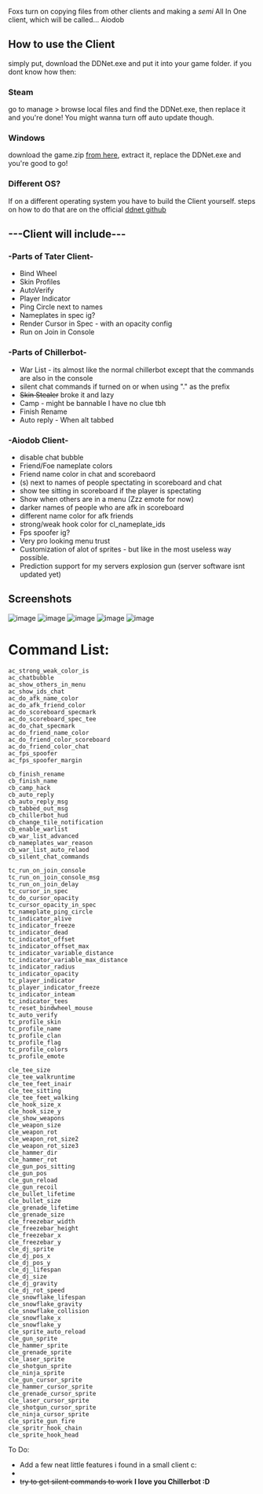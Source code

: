 Foxs turn on copying files from other clients and making a *semi* All In One client, which will be called... Aiodob




## How to use the Client

simply put, download the DDNet.exe and put it into your game folder. if you dont know how then:

### Steam
go to manage > browse local files and find the DDNet.exe, then replace it and you're done! You might wanna turn off auto update though.
### Windows
download the game.zip [from here](https://ddnet.org/), extract it, replace the DDNet.exe and you're good to go!
### Different OS?
If on a different operating system you have to build the Client yourself.
steps on how to do that are on the official [ddnet github](https://github.com/ddnet/ddnet/)

## ---Client will include---

### -Parts of Tater Client-
- Bind Wheel
- Skin Profiles
- AutoVerify
- Player Indicator
- Ping Circle next to names
- Nameplates in spec ig?
- Render Cursor in Spec - with an opacity config
- Run on Join in Console

### -Parts of Chillerbot-
- War List - its almost like the normal chillerbot except that the commands are also in the console
- silent chat commands if turned on or when using "." as the prefix
- ~~Skin Stealer~~ broke it and lazy
- Camp - might be bannable I have no clue tbh
- Finish Rename
- Auto reply - When alt tabbed

### -Aiodob Client-
- disable chat bubble
- Friend/Foe nameplate colors
- Friend name color in chat and scorebaord
- (s) next to names of people spectating in scoreboard and chat
- show tee sitting in scoreboard if the player is spectating
- Show when others are in a menu (Zzz emote for now)
- darker names of people who are afk in scoreboard
- different name color for afk friends
- strong/weak hook color for cl_nameplate_ids
- Fps spoofer ig?
- Very pro looking menu trust
- Customization of alot of sprites - but like in the most useless way possible.
- Prediction support for my servers explosion gun (server software isnt updated yet)


## Screenshots

![image](https://github.com/user-attachments/assets/b60876a7-16e8-4146-ae98-62cff353736a)
![image](https://github.com/user-attachments/assets/a48c68f6-8c62-4ad1-9bf9-61fa16bd16ea)
![image](https://github.com/user-attachments/assets/45a99201-0a8b-4313-b94e-e4feb47d6df9)
![image](https://github.com/user-attachments/assets/0f70064f-56d8-42a5-ab08-64cb9dafa952)
![image](https://github.com/user-attachments/assets/f5e768d0-1042-4ca9-91d3-6355e0c8c0fe)






# Command List:
```
ac_strong_weak_color_is
ac_chatbubble
ac_show_others_in_menu
ac_show_ids_chat
ac_do_afk_name_color
ac_do_afk_friend_color
ac_do_scoreboard_specmark
ac_do_scoreboard_spec_tee
ac_do_chat_specmark
ac_do_friend_name_color
ac_do_friend_color_scoreboard
ac_do_friend_color_chat
ac_fps_spoofer
ac_fps_spoofer_margin

cb_finish_rename
cb_finish_name
cb_camp_hack
cb_auto_reply
cb_auto_reply_msg
cb_tabbed_out_msg
cb_chillerbot_hud
cb_change_tile_notification
cb_enable_warlist
cb_war_list_advanced
cb_nameplates_war_reason
cb_war_list_auto_relaod
cb_silent_chat_commands

tc_run_on_join_console
tc_run_on_join_console_msg
tc_run_on_join_delay
tc_cursor_in_spec
tc_do_cursor_opacity
tc_cursor_opacity_in_spec
tc_nameplate_ping_circle
tc_indicator_alive
tc_indicator_freeze
tc_indicator_dead
tc_indicatot_offset
tc_indicator_offset_max
tc_indicator_variable_distance
tc_indicator_variable_max_distance
tc_indicator_radius
tc_indicator_opacity
tc_player_indicator
tc_player_indicator_freeze
tc_indicator_inteam
tc_indicator_tees
tc_reset_bindwheel_mouse
tc_auto_verify
tc_profile_skin
tc_profile_name
tc_profile_clan
tc_profile_flag
tc_profile_colors
tc_profile_emote

cle_tee_size
cle_tee_walkruntime
cle_tee_feet_inair
cle_tee_sitting
cle_tee_feet_walking
cle_hook_size_x
cle_hook_size_y
cle_show_weapons
cle_weapon_size
cle_weapon_rot
cle_weapon_rot_size2
cle_weapon_rot_size3
cle_hammer_dir
cle_hammer_rot
cle_gun_pos_sitting
cle_gun_pos
cle_gun_reload
cle_gun_recoil
cle_bullet_lifetime
cle_bullet_size
cle_grenade_lifetime
cle_grenade_size
cle_freezebar_width
cle_freezebar_height
cle_freezebar_x
cle_freezebar_y
cle_dj_sprite
cle_dj_pos_x
cle_dj_pos_y
cle_dj_lifespan
cle_dj_size
cle_dj_gravity
cle_dj_rot_speed
cle_snowflake_lifespan
cle_snowflake_gravity
cle_snowflake_collision
cle_snowflake_x
cle_snowflake_y
cle_sprite_auto_reload
cle_gun_sprite
cle_hammer_sprite
cle_grenade_sprite
cle_laser_sprite
cle_shotgun_sprite
cle_ninja_sprite
cle_gun_cursor_sprite
cle_hammer_cursor_sprite
cle_grenade_cursor_sprite
cle_laser_cursor_sprite
cle_shotgun_cursor_sprite
cle_ninja_cursor_sprite
cle_sprite_gun_fire
cle_spritr_hook_chain
cle_sprite_hook_head
```

To Do:
- Add a few neat little features i found in a small client c:
- 
- ~~try to get silent commands to     work~~ **I love you Chillerbot :D**
